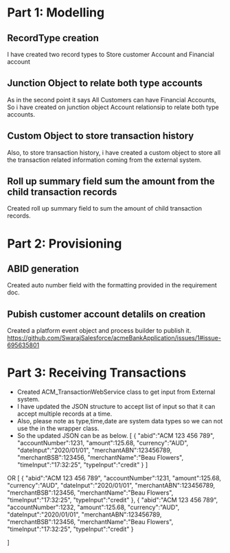 
# Part 1: Modelling

## RecordType creation
I have created two record types to Store customer Account and Financial account

## Junction Object to relate both type accounts
As in the second point it says All Customers can have Financial Accounts, So i have created on junction object Account relationsip to relate both type accounts.

## Custom Object to store transaction history
Also, to store transaction history, i have created a custom object to store all the transaction related information coming from the external system.

## Roll up summary field sum the amount from the child transaction records
Created roll up summary field to sum the amount of child transaction records.


# Part 2: Provisioning

## ABID generation
Created auto number field with the formatting provided in the requirement doc.

## Pubish customer account detalils on creation
Created a platform event object and process builder to publish it.
https://github.com/SwarajSalesforce/acmeBankApplication/issues/1#issue-695635801


# Part 3: Receiving Transactions

- Created ACM_TransactionWebService class to get input from External system.
- I have updated the JSON structure to accept list of input so that it can accept multiple records at a time.
- Also, please note as type,time,date are system data types so we can not use the in the wrapper class.
- So the updated JSON can be as below.
[
   {
      "abid":"ACM 123 456 789",
      "accountNumber":1231,
      "amount":125.68,
      "currency":"AUD",
      "dateInput":"2020/01/01",
      "merchantABN":123456789,
      "merchantBSB":123456,
      "merchantName":"Beau Flowers",
      "timeInput":"17:32:25",
      "typeInput":"credit"
   }
]

OR
[
   {
      "abid":"ACM 123 456 789",
      "accountNumber":1231,
      "amount":125.68,
      "currency":"AUD",
      "dateInput":"2020/01/01",
      "merchantABN":123456789,
      "merchantBSB":123456,
      "merchantName":"Beau Flowers",
      "timeInput":"17:32:25",
      "typeInput":"credit"
   },
    {
      "abid":"ACM 123 456 789",
      "accountNumber":1232,
      "amount":125.68,
      "currency":"AUD",
      "dateInput":"2020/01/01",
      "merchantABN":123456789,
      "merchantBSB":123456,
      "merchantName":"Beau Flowers",
      "timeInput":"17:32:25",
      "typeInput":"credit"
   }
   
]

    
